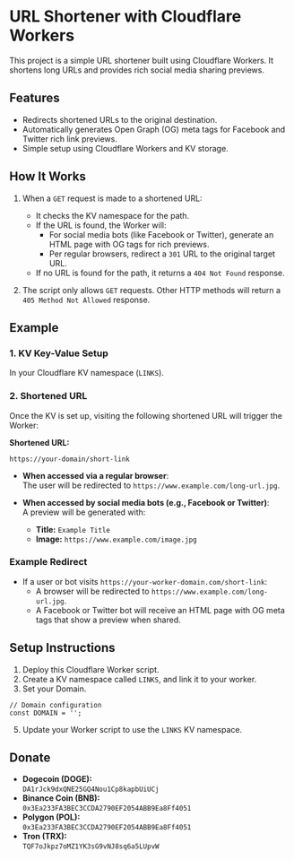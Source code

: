 # URL Shortener with Cloudflare Workers

This project is a simple URL shortener built using Cloudflare Workers. It shortens long URLs and provides rich social media sharing previews.

## Features

- Redirects shortened URLs to the original destination.
- Automatically generates Open Graph (OG) meta tags for Facebook and Twitter rich link previews.
- Simple setup using Cloudflare Workers and KV storage.

## How It Works

1. When a `GET` request is made to a shortened URL:
   - It checks the KV namespace for the path.
   - If the URL is found, the Worker will:
     - For social media bots (like Facebook or Twitter), generate an HTML page with OG tags for rich previews.
     - Per regular browsers, redirect a `301` URL to the original target URL.
   - If no URL is found for the path, it returns a `404 Not Found` response.

2. The script only allows `GET` requests. Other HTTP methods will return a `405 Method Not Allowed` response.

## Example

### 1. KV Key-Value Setup

In your Cloudflare KV namespace (`LINKS`).

### 2. Shortened URL

Once the KV is set up, visiting the following shortened URL will trigger the Worker:

**Shortened URL:**  
```
https://your-domain/short-link
```

- **When accessed via a regular browser**:  
  The user will be redirected to `https://www.example.com/long-url.jpg`.

- **When accessed by social media bots (e.g., Facebook or Twitter)**:  
  A preview will be generated with:
  - **Title:** `Example Title`
  - **Image:** `https://www.example.com/image.jpg`

### Example Redirect

- If a user or bot visits `https://your-worker-domain.com/short-link`:
  - A browser will be redirected to `https://www.example.com/long-url.jpg`.
  - A Facebook or Twitter bot will receive an HTML page with OG meta tags that show a preview when shared.

## Setup Instructions

1. Deploy this Cloudflare Worker script.
2. Create a KV namespace called `LINKS`, and link it to your worker.
3. Set your Domain.
```
// Domain configuration
const DOMAIN = '';
```

5. Update your Worker script to use the `LINKS` KV namespace.

## Donate
- **Dogecoin (DOGE):**  
  `DA1rJck9dxQNE25GQ4Nou1Cp8kapbUiUCj`
- **Binance Coin (BNB):**  
  `0x3Ea233FA3BEC3CCDA2790EF2054ABB9Ea8Ff4051`
- **Polygon (POL):**  
  `0x3Ea233FA3BEC3CCDA2790EF2054ABB9Ea8Ff4051`
- **Tron (TRX):**  
  `TQF7oJkpz7oMZ1YK3sG9vNJ8sq6a5LUpvW`